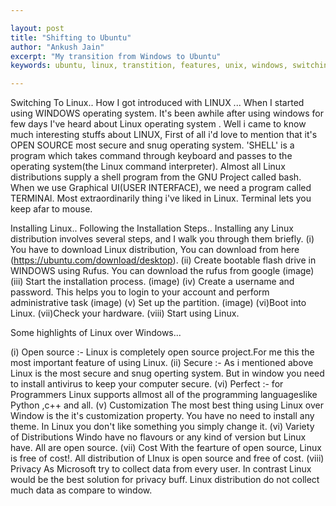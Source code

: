 ```yaml
---

layout:	post
title: "Shifting to Ubuntu"
author: "Ankush Jain"
excerpt: "My transition from Windows to Ubuntu"
keywords: ubuntu, linux, transtition, features, unix, windows, switching, comparison

---
```


Switching To Linux..
How I got introduced with LINUX ...
When I started using  WINDOWS operating system. It's been awhile after using windows for few days I've heard about Linux operating system . Well i came to know much interesting stuffs about LINUX, First of all i'd love to mention that it's OPEN SOURCE most secure and snug operating system.
'SHELL' is a program which takes command through keyboard and passes to the operating system(the Linux command interpreter). Almost all Linux distributions supply a shell program from the GNU Project called bash.
When we use Graphical UI(USER INTERFACE), we need a program called TERMINAl. Most extraordinarily thing i've liked in Linux. Terminal lets you keep afar to mouse.


Installing Linux..
Following the Installation Steps..
Installing any Linux distribution involves several steps, and I walk you through them briefly.
(i)  You have to download Linux distribution, You can download from here (https://ubuntu.com/download/desktop).
(ii) Create bootable flash drive in WINDOWS using Rufus. You can download the rufus from google
                   (image)
(iii) Start the installation process.
                    (image)
(iv) Create a username and password. This helps you to login to your account and perform administrative task
                    (image)
(v)  Set up the partition.
                    (image)
(vi)Boot into Linux.
(vii)Check your hardware.
(viii) Start using Linux.              

Some highlights of Linux over Windows...

(i) Open source :- Linux is completely open source project.For me this the most important feature of using Linux.
(ii) Secure :-  As i mentioned above Linux is the most secure and snug operting system. But in window you need to install antivirus to keep your computer secure.
(vi) Perfect :- for Programmers Linux supports allmost all of the programming languageslike Python ,c++ and all.
(v) Customization The most best thing using Linux over Window is the it's customization property. You have no need to install any theme. In Linux you don't like something you simply change it.
(vi)  Variety of Distributions Windo have no flavours or any kind of version but Linux have. All are open source.
(vii) Cost With the fearture of open source, Linux is free of cost!. All distribution of LInux is open source and free of cost.
(viii) Privacy As Microsoft try to collect data from every user. In contrast Linux would be the best solution for privacy buff. Linux distribution do not collect much data as compare to window.
